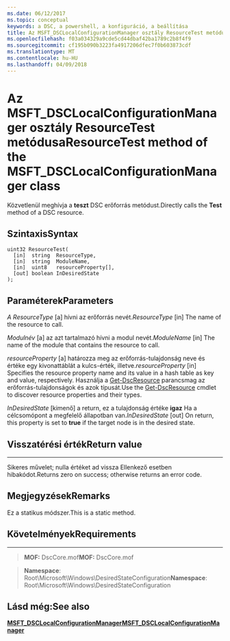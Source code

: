 ```yaml
---
ms.date: 06/12/2017
ms.topic: conceptual
keywords: a DSC, a powershell, a konfiguráció, a beállítása
title: Az MSFT_DSCLocalConfigurationManager osztály ResourceTest metódusa
ms.openlocfilehash: f03a034329a9cde5cd44dbaf42ba1789c2b8f4f9
ms.sourcegitcommit: cf195b090b3223fa4917206dfec7f0b603873cdf
ms.translationtype: MT
ms.contentlocale: hu-HU
ms.lasthandoff: 04/09/2018
---
```

# <a name="resourcetest-method-of-the-msftdsclocalconfigurationmanager-class"></a><span data-ttu-id="73f3e-103">Az MSFT_DSCLocalConfigurationManager osztály ResourceTest metódusa</span><span class="sxs-lookup"><span data-stu-id="73f3e-103">ResourceTest method of the MSFT_DSCLocalConfigurationManager class</span></span>

<span data-ttu-id="73f3e-104">Közvetlenül meghívja a **teszt** DSC erőforrás metódust.</span><span class="sxs-lookup"><span data-stu-id="73f3e-104">Directly calls the **Test** method of a DSC resource.</span></span>

<a name="syntax"></a><span data-ttu-id="73f3e-105">Szintaxis</span><span class="sxs-lookup"><span data-stu-id="73f3e-105">Syntax</span></span>
------

```mof
uint32 ResourceTest(
  [in]  string  ResourceType,
  [in]  string  ModuleName,
  [in]  uint8   resourceProperty[],
  [out] boolean InDesiredState
);
```

<a name="parameters"></a><span data-ttu-id="73f3e-106">Paraméterek</span><span class="sxs-lookup"><span data-stu-id="73f3e-106">Parameters</span></span>
----------

<span data-ttu-id="73f3e-107">*A ResourceType* \[a\] hívni az erőforrás nevét.</span><span class="sxs-lookup"><span data-stu-id="73f3e-107">*ResourceType* \[in\] The name of the resource to call.</span></span>

<span data-ttu-id="73f3e-108">*Modulnév* \[a\] az azt tartalmazó hívni a modul nevét.</span><span class="sxs-lookup"><span data-stu-id="73f3e-108">*ModuleName* \[in\] The name of the module that contains the resource to call.</span></span>

<span data-ttu-id="73f3e-109">*resourceProperty* \[a\] határozza meg az erőforrás-tulajdonság neve és értéke egy kivonattáblát a kulcs-érték, illetve.</span><span class="sxs-lookup"><span data-stu-id="73f3e-109">*resourceProperty* \[in\] Specifies the resource property name and its value in a hash table as key and value, respectively.</span></span> <span data-ttu-id="73f3e-110">Használja a [Get-DscResource](https://technet.microsoft.com/library/dn521625.aspx) parancsmag az erőforrás-tulajdonságok és azok típusát.</span><span class="sxs-lookup"><span data-stu-id="73f3e-110">Use the [Get-DscResource](https://technet.microsoft.com/library/dn521625.aspx) cmdlet to discover resource properties and their types.</span></span>

<span data-ttu-id="73f3e-111">*InDesiredState* \[kimenő\] a return, ez a tulajdonság értéke **igaz** Ha a célcsomópont a megfelelő állapotban van.</span><span class="sxs-lookup"><span data-stu-id="73f3e-111">*InDesiredState* \[out\] On return, this property is set to **true** if the target node is in the desired state.</span></span>

## <a name="return-value"></a><span data-ttu-id="73f3e-112">Visszatérési érték</span><span class="sxs-lookup"><span data-stu-id="73f3e-112">Return value</span></span>
------------

<span data-ttu-id="73f3e-113">Sikeres művelet; nulla értéket ad vissza Ellenkező esetben hibakódot.</span><span class="sxs-lookup"><span data-stu-id="73f3e-113">Returns zero on success; otherwise returns an error code.</span></span>

## <a name="remarks"></a><span data-ttu-id="73f3e-114">Megjegyzések</span><span class="sxs-lookup"><span data-stu-id="73f3e-114">Remarks</span></span>

<span data-ttu-id="73f3e-115">Ez a statikus módszer.</span><span class="sxs-lookup"><span data-stu-id="73f3e-115">This is a static method.</span></span>

## <a name="requirements"></a><span data-ttu-id="73f3e-116">Követelmények</span><span class="sxs-lookup"><span data-stu-id="73f3e-116">Requirements</span></span>
------------
><span data-ttu-id="73f3e-117">**MOF:** DscCore.mof</span><span class="sxs-lookup"><span data-stu-id="73f3e-117">**MOF:** DscCore.mof</span></span>

><span data-ttu-id="73f3e-118">**Namespace**: Root\Microsoft\Windows\DesiredStateConfiguration</span><span class="sxs-lookup"><span data-stu-id="73f3e-118">**Namespace**: Root\Microsoft\Windows\DesiredStateConfiguration</span></span>


## <a name="see-also"></a><span data-ttu-id="73f3e-119">Lásd még:</span><span class="sxs-lookup"><span data-stu-id="73f3e-119">See also</span></span>


[<span data-ttu-id="73f3e-120">**MSFT_DSCLocalConfigurationManager**</span><span class="sxs-lookup"><span data-stu-id="73f3e-120">**MSFT_DSCLocalConfigurationManager**</span></span>](msft-dsclocalconfigurationmanager.md)